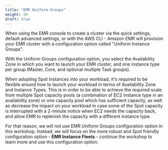 ```yaml
---
title: "EMR Uniform Groups"
weight: 20
draft: true
---
```


When using the EMR console to create a cluster via the quick settings, default advanced settings, or with the AWS CLI - Amazon EMR will provision your EMR cluster with a configuration option called "Uniform Instance Groups".

With the Uniform Groups configuration option, you select the Availability Zone in which you want to launch your EMR cluster, and one instance type per group (Master, Core, and optional multiple Task groups). 

When adopting Spot Instances into your workload, it's required to be flexible around how to launch your workload in terms of Availability Zone and Instance Types. This is in order to be able to achieve the required scale from multiple Spot capacity pools (a combination of EC2 instance type in an availability zone) or one capacity pool which has sufficient capacity, as well as decrease the impact on your workload in case some of the Spot capacity is interrupted with a 2-minute notice when EC2 needs the capacity back, and allow EMR to replenish the capacity with a different instance type.

For that reason, we will not use EMR Uniform Groups configuration option in this workshop. Instead, we will focus on the more robust and Spot friendly configuration option - **EMR Instance Fleets** - continue the workshop to learn more and use this configuration option.